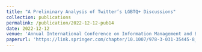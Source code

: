```yaml
---
title: "A Preliminary Analysis of Twitter’s LGBTQ+ Discussions"
collection: publications
permalink: /publication/2022-12-12-pub14
date: 2022-12-12
venue: 'Annual International Conference on Information Management and Big Data, SIMBig'
paperurl: 'https://link.springer.com/chapter/10.1007/978-3-031-35445-8_1'
---
```

